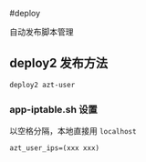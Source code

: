 #deploy

自动发布脚本管理

## deploy2 发布方法

```shell
deploy2 azt-user
```

### app-iptable.sh 设置

以空格分隔，本地直接用 `localhost`

```shell
azt_user_ips=(xxx xxx)
```

